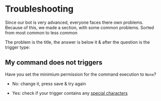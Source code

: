 # Troubleshooting
Since our bot is very advanced, everyone faces there own problems. Because of this, we made a section, with some common problems. Sorted from most common to less common

The problem is the title, the answer is below it & after the question is the trigger type:

## My command does not triggers <Badge type="tip" text="Word" vertical="middle" /> 
Have you set the minimium permission for the command execution to `None`?

- No: change it, press save & try again

- Yes: check if your trigger contains any [special characters](../CodeReferences/specialCharacters)